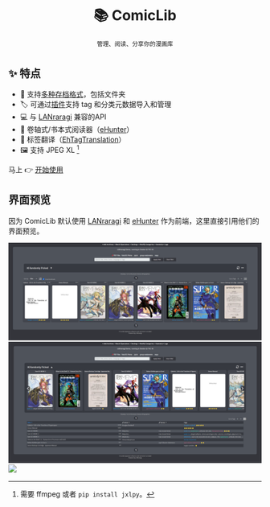 <h1 align="center">📚 ComicLib</h1>
<p align="center"><sup>管理、阅读、分享你的漫画库</sup></p>

## ✨ 特点
- 📁 支持[多种存档格式](supported-formats.md)，包括文件夹
- 🏷️ 可通过[插件](scanner.md)支持 tag 和分类元数据导入和管理
- 💻 与 [LANraragi](https://github.com/Difegue/LANraragi) 兼容的API
- 📜 卷轴式/书本式阅读器（[eHunter](https://github.com/hanFengSan/eHunter)）
- 🔁 标签翻译（[EhTagTranslation](https://github.com/EhTagTranslation/Database)）
- 🖼️ 支持 JPEG XL [^1]

[^1]: 需要 ffmpeg 或者 `pip install jxlpy`。

马上 👉 [开始使用](getting-started.md)


## 界面预览
因为 ComicLib 默认使用 [LANraragi](https://github.com/Difegue/LANraragi) 和 [eHunter](https://github.com/hanFengSan/eHunter) 作为前端，这里直接引用他们的界面预览。

![](https://github.com/Difegue/LANraragi/raw/dev/tools/_screenshots/archive_thumb.png)
![](https://github.com/Difegue/LANraragi/raw/dev/tools/_screenshots/archive_list.png)
![](https://github.com/hanFengSan/eHunter/raw/master/github_image/github_preview_5_1.png?raw=true)
